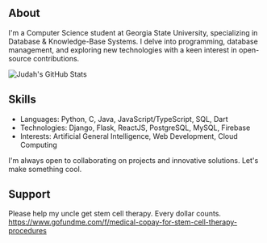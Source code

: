 ## About
I'm a Computer Science student at Georgia State University, specializing in Database & Knowledge-Base Systems. I delve into programming, database management, and exploring new technologies with a keen interest in open-source contributions.

![Judah's GitHub Stats](https://github-readme-stats.vercel.app/api?username=judahpaul16&show_icons=true)

## Skills
- Languages: Python, C, Java, JavaScript/TypeScript, SQL, Dart
- Technologies: Django, Flask, ReactJS, PostgreSQL, MySQL, Firebase
- Interests: Artificial General Intelligence, Web Development, Cloud Computing

I'm always open to collaborating on projects and innovative solutions. Let's make something cool.

## Support
Please help my uncle get stem cell therapy. Every dollar counts.<br>
https://www.gofundme.com/f/medical-copay-for-stem-cell-therapy-procedures
